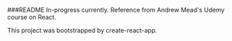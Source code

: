 ###README
In-progress currently.
Reference from Andrew Mead's Udemy course on React.

This project was bootstrapped by create-react-app.
